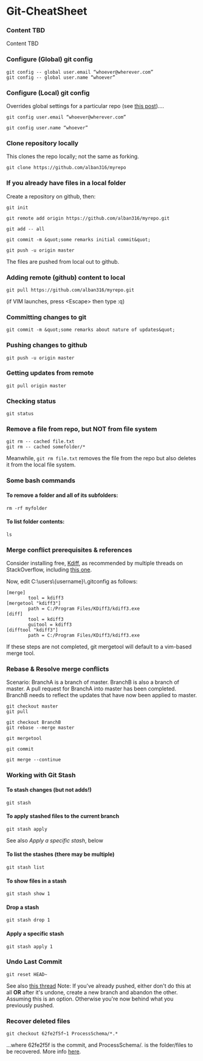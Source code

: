 # Git-CheatSheet

### Content TBD
Content TBD

### Configure (Global) git config
```
git config -- global user.email “whoever@wherever.com”
git config -- global user.name “whoever”
```

### Configure (Local) git config
Overrides global settings for a particular repo (see [this post](https://notechnique.wordpress.com/2010/02/26/git-check-your-config/))….
```
git config user.email “whoever@wherever.com”

git config user.name “whoever”
```

### Clone repository locally
This clones the repo locally; not the same as forking.
```
git clone https://github.com/alban316/myrepo 
```

### If you already have files in a local folder
Create a repository on github, then:

```
git init

git remote add origin https://github.com/alban316/myrepo.git

git add -- all

git commit -m &quot;some remarks initial commit&quot;

git push -u origin master
```

The files are pushed from local out to github.

### Adding remote (github) content to local

```
git pull https://github.com/alban316/myrepo.git
```
(if VIM launches, press &lt;Escape&gt; then type :q)

### Committing changes to git
```
git commit -m &quot;some remarks about nature of updates&quot;
```
### Pushing changes to github
```
git push -u origin master
```
### Getting updates from remote
```
git pull origin master
```
### Checking status
```
git status
```
### Remove a file from repo, but NOT from file system
```
git rm -- cached file.txt
git rm -- cached somefolder/*
```
Meanwhile, ```git rm file.txt``` removes the file from the repo but also deletes it from the local file system.

### Some bash commands
#### To remove a folder and all of its subfolders:
```
rm -rf myfolder
```
#### To list folder contents:
```
ls
```
### Merge conflict prerequisites & references
Consider installing free, [Kdiff](http://kdiff3.sourceforge.net/), as recommended by multiple threads on StackOverflow, including [this one](https://stackoverflow.com/questions/4957630/how-do-you-merge-in-git-on-windows).

Now, edit C:\\users\\{username}\\.gitconfig as follows:

```
[merge]
        tool = kdiff3
[mergetool "kdiff3"]
        path = C:/Program Files/KDiff3/kdiff3.exe
[diff]
        tool = kdiff3
        guitool = kdiff3
[difftool "kdiff3"]
        path = C:/Program Files/KDiff3/kdiff3.exe
```

If these steps are not completed, git mergetool will default to a vim-based merge tool.

### Rebase & Resolve merge conflicts
Scenario: BranchA is a branch of master. BranchB is also a branch of master. A pull request for BranchA into master has been completed. BranchB needs to reflect the updates that have now been applied to master.

```
git checkout master
git pull

git checkout BranchB
git rebase --merge master

git mergetool

git commit

git merge --continue
```
### Working with **Git Stash**
#### To stash changes (but not adds!)
```
git stash
```
#### To apply stashed files to the current branch
```
git stash apply
```
See also *Apply a specific stash*, below
#### To list the stashes (there may be multiple)
```
git stash list
```
#### To show files in a stash
```
git stash show 1
```
#### Drop a stash
```
git stash drop 1
```
#### Apply a specific stash
```
git stash apply 1
```

### Undo Last Commit
```
git reset HEAD~
```
See also [this thread](https://stackoverflow.com/questions/19303898/how-to-undo-last-commit#19303993)
Note: If you've already pushed, either don't do this at all **OR** after it's undone, create a new branch and abandon the other. Assuming this is an option. Otherwise you're now behind what you previously pushed.

### Recover deleted files
```
git checkout 62fe2f5f~1 ProcessSchema/*.*
```
...where 62fe2f5f is the commit, and ProcessSchema/*.* is the folder/files to be recovered. More info [here](http://blog.kablamo.org/2013/12/08/git-restore/).
